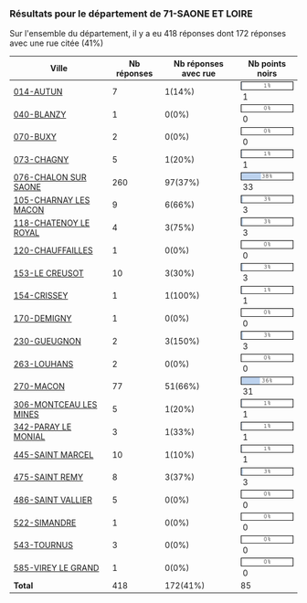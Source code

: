 ### Résultats pour le département de 71-SAONE ET LOIRE

Sur l'ensemble du département, il y a eu 418 réponses dont 172 réponses avec une rue citée (41%)

| Ville | Nb réponses | Nb réponses avec rue | Nb points noirs |
|-------------|-------------|----------------------|-----------------|
|<a href='014-AUTUN.md'>014-AUTUN</a>|7|1(14%)|<img src="../../img/bar_1.gif" />&nbsp;1|
|<a href='040-BLANZY.md'>040-BLANZY</a>|1|0(0%)|<img src="../../img/bar_0.gif" />&nbsp;0|
|<a href='070-BUXY.md'>070-BUXY</a>|2|0(0%)|<img src="../../img/bar_0.gif" />&nbsp;0|
|<a href='073-CHAGNY.md'>073-CHAGNY</a>|5|1(20%)|<img src="../../img/bar_1.gif" />&nbsp;1|
|<a href='076-CHALON SUR SAONE.md'>076-CHALON SUR SAONE</a>|260|97(37%)|<img src="../../img/bar_38.gif" />&nbsp;33|
|<a href='105-CHARNAY LES MACON.md'>105-CHARNAY LES MACON</a>|9|6(66%)|<img src="../../img/bar_3.gif" />&nbsp;3|
|<a href='118-CHATENOY LE ROYAL.md'>118-CHATENOY LE ROYAL</a>|4|3(75%)|<img src="../../img/bar_3.gif" />&nbsp;3|
|<a href='120-CHAUFFAILLES.md'>120-CHAUFFAILLES</a>|1|0(0%)|<img src="../../img/bar_0.gif" />&nbsp;0|
|<a href='153-LE CREUSOT.md'>153-LE CREUSOT</a>|10|3(30%)|<img src="../../img/bar_3.gif" />&nbsp;3|
|<a href='154-CRISSEY.md'>154-CRISSEY</a>|1|1(100%)|<img src="../../img/bar_1.gif" />&nbsp;1|
|<a href='170-DEMIGNY.md'>170-DEMIGNY</a>|1|0(0%)|<img src="../../img/bar_0.gif" />&nbsp;0|
|<a href='230-GUEUGNON.md'>230-GUEUGNON</a>|2|3(150%)|<img src="../../img/bar_3.gif" />&nbsp;3|
|<a href='263-LOUHANS.md'>263-LOUHANS</a>|2|0(0%)|<img src="../../img/bar_0.gif" />&nbsp;0|
|<a href='270-MACON.md'>270-MACON</a>|77|51(66%)|<img src="../../img/bar_36.gif" />&nbsp;31|
|<a href='306-MONTCEAU LES MINES.md'>306-MONTCEAU LES MINES</a>|5|1(20%)|<img src="../../img/bar_1.gif" />&nbsp;1|
|<a href='342-PARAY LE MONIAL.md'>342-PARAY LE MONIAL</a>|3|1(33%)|<img src="../../img/bar_1.gif" />&nbsp;1|
|<a href='445-SAINT MARCEL.md'>445-SAINT MARCEL</a>|10|1(10%)|<img src="../../img/bar_1.gif" />&nbsp;1|
|<a href='475-SAINT REMY.md'>475-SAINT REMY</a>|8|3(37%)|<img src="../../img/bar_3.gif" />&nbsp;3|
|<a href='486-SAINT VALLIER.md'>486-SAINT VALLIER</a>|5|0(0%)|<img src="../../img/bar_0.gif" />&nbsp;0|
|<a href='522-SIMANDRE.md'>522-SIMANDRE</a>|1|0(0%)|<img src="../../img/bar_0.gif" />&nbsp;0|
|<a href='543-TOURNUS.md'>543-TOURNUS</a>|3|0(0%)|<img src="../../img/bar_0.gif" />&nbsp;0|
|<a href='585-VIREY LE GRAND.md'>585-VIREY LE GRAND</a>|1|0(0%)|<img src="../../img/bar_0.gif" />&nbsp;0|
| **Total** |418|172(41%)|85|
